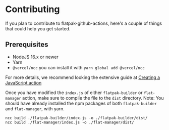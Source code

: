 # Contributing

If you plan to contribute to flatpak-github-actions, here's a couple of things that could help you get started.

## Prerequisites

- NodeJS 16.x or newer
- Yarn
- `@vercel/ncc` you can install it with `yarn global add @vercel/ncc`

For more details, we recommend looking the extensive guide at [Creating a JavaScript action](https://docs.github.com/en/actions/creating-actions/creating-a-javascript-action#prerequisites)

Once you have modified the `index.js` of either `flatpak-builder` or `flat-manager` action, make sure to compile the file to the `dist` directory. 
Note: You should have already installed the npm packages of both `flatpak-builder` and `flat-manager`, with yarn. 

```shell
ncc build ./flatpak-builder/index.js -o ./flatpak-builder/dist/
ncc build ./flat-manager/index.js -o ./flat-manager/dist/
```
